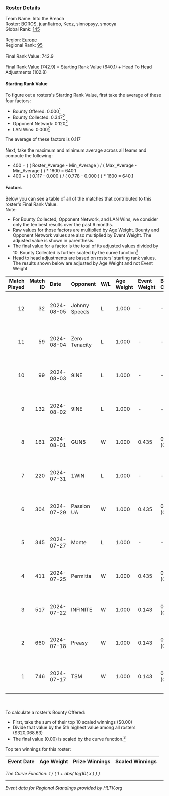 ### Roster Details<br />
Team Name: Into the Breach<br />
Roster: BOROS, juanflatroo, Keoz, sinnopsyy, smooya<br />
Global Rank: [145](../standings_global.md)<br />
<br />
Region: [Europe]( ../standings_europe.md)<br />
Regional Rank: [95]( ../standings_europe.md)<br />
<br />
Final Rank Value:  742.9<br />
<br />
Final Rank Value (742.9) = Starting Rank Value (640.1) + Head To Head Adjustments (102.8)<br />

#### Starting Rank Value<br />
To figure out a rosters's Starting Rank Value, first take the average of these four factors:<br />
- Bounty Offered: 0.000[<sup>1</sup>](#table2)
- Bounty Collected: 0.347[<sup>2</sup>](#table1)
- Opponent Network: 0.120[<sup>2</sup>](#table1)
- LAN Wins: 0.000[<sup>2</sup>](#table1)

The average of these factors is 0.117<br />
<br />
Next, take the maximum and minimum average across all teams and compute the following:<br />
- 400 + ( ( Roster_Average - Min_Average ) / ( Max_Average - Min_Average ) ) * 1600 = 640.1
- 400 + ( ( 0.117 - 0.000 ) / ( 0.778 - 0.000 ) ) * 1600 = 640.1


#### Factors<br />
Below you can see a table of all of the matches that contributed to this roster's Final Rank Value.<br />
Note:<br />

- For Bounty Collected, Opponent Network, and LAN Wins, we consider only the ten best results over the past 6 months.
- Raw values for those factors are multiplied by Age Weight. Bounty and Opponent Network values are also multiplied by Event Weight. The adjusted value is shown in parenthesis.
- The final value for a factor is the total of its adjusted values divided by 10. Bounty Collected is further scaled by the curve function[<sup>3</sup>](#curveFunction)
- Head to head adjustments are based on rosters' starting rank values. The results shown below are adjusted by Age Weight and not Event Weight
<span id="table1"></span><br />


| Match Played | Match ID | Date       | Opponent      | W/L | Age Weight | Event Weight | Bounty Collected | Opponent Network | LAN Wins  | H2H Adj. | Roster                                      |
| -: | -: | :- | :- | :- | :- | :- | :- | :- | :- | -: | :- |
|           12 |       32 | 2024-08-05 | Johnny Speeds | L   | 1.000      | -            | -                | -                | -         |    -1.83 | BOROS, juanflatroo, Keoz, sinnopsyy, smooya |
|           11 |       59 | 2024-08-04 | Zero Tenacity | L   | 1.000      | -            | -                | -                | -         |    -2.62 | BOROS, juanflatroo, Keoz, sinnopsyy, smooya |
|           10 |       99 | 2024-08-03 | 9INE          | L   | 1.000      | -            | -                | -                | -         |    -8.29 | BOROS, juanflatroo, Keoz, sinnopsyy, smooya |
|            9 |      132 | 2024-08-02 | 9INE          | L   | 1.000      | -            | -                | -                | -         |    -8.52 | BOROS, juanflatroo, Keoz, sinnopsyy, smooya |
|            8 |      161 | 2024-08-01 | GUN5          | W   | 1.000      | 0.435        | 0.072 (0.031)    | 0.550 (0.239)    | 0 (0.000) |    20.81 | BOROS, juanflatroo, Keoz, sinnopsyy, smooya |
|            7 |      220 | 2024-07-31 | 1WIN          | L   | 1.000      | -            | -                | -                | -         |    -6.41 | BOROS, juanflatroo, Keoz, sinnopsyy, smooya |
|            6 |      304 | 2024-07-29 | Passion UA    | W   | 1.000      | 0.435        | 0.173 (0.075)    | 1.000 (0.435)    | 0 (0.000) |    27.95 | BOROS, juanflatroo, Keoz, sinnopsyy, smooya |
|            5 |      345 | 2024-07-27 | Monte         | L   | 1.000      | -            | -                | -                | -         |    -3.45 | BOROS, juanflatroo, Keoz, sinnopsyy, smooya |
|            4 |      411 | 2024-07-25 | Permitta      | W   | 1.000      | 0.435        | 0.039 (0.017)    | 0.919 (0.399)    | 0 (0.000) |    24.03 | BOROS, juanflatroo, Keoz, sinnopsyy, smooya |
|            3 |      517 | 2024-07-22 | INFINITE      | W   | 1.000      | 0.143        | 0.000 (0.000)    | 0.182 (0.026)    | 0 (0.000) |    11.75 | BOROS, juanflatroo, Keoz, sinnopsyy, smooya |
|            2 |      660 | 2024-07-18 | Preasy        | W   | 1.000      | 0.143        | 0.008 (0.001)    | 0.216 (0.031)    | 0 (0.000) |    20.85 | BOROS, juanflatroo, Keoz, sinnopsyy, smooya |
|            1 |      746 | 2024-07-17 | TSM           | W   | 1.000      | 0.143        | 0.040 (0.006)    | 0.500 (0.071)    | 0 (0.000) |    28.54 | BOROS, juanflatroo, Keoz, sinnopsyy, smooya |

<br />
<span id="table2"></span><br />
To calculate a roster's Bounty Offered:<br />

- First, take the sum of their top 10 scaled winnings ($0.00)
- Divide that value by the 5th highest value among all rosters ($320,068.63)
- The final value (0.00) is scaled by the curve function.[<sup>3</sup>](#curveFunction)

Top ten winnings for this roster:<br />

| Event Date | Age Weight | Prize Winnings | Scaled Winnings |
| :- | -: | :- | :- |


<span id="curveFunction"></span>_The Curve Function: 1 / ( 1 + abs( log10( x ) ) )_<br />

---
_Event data for Regional Standings provided by HLTV.org_<br />
